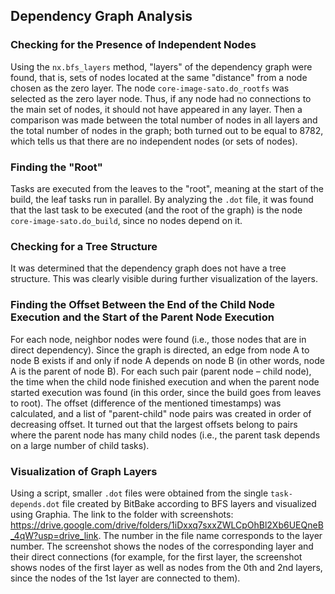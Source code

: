 ## Dependency Graph Analysis
### Checking for the Presence of Independent Nodes
Using the `nx.bfs_layers` method, "layers" of the dependency graph were found, that is, sets of nodes located at the same "distance" from a node chosen as the zero layer. The node `core-image-sato.do_rootfs` was selected as the zero layer node. Thus, if any node had no connections to the main set of nodes, it should not have appeared in any layer. Then a comparison was made between the total number of nodes in all layers and the total number of nodes in the graph; both turned out to be equal to 8782, which tells us that there are no independent nodes (or sets of nodes).

### Finding the "Root"
Tasks are executed from the leaves to the "root", meaning at the start of the build, the leaf tasks run in parallel. By analyzing the `.dot` file, it was found that the last task to be executed (and the root of the graph) is the node `core-image-sato.do_build`, since no nodes depend on it.

### Checking for a Tree Structure
It was determined that the dependency graph does not have a tree structure. This was clearly visible during further visualization of the layers.

### Finding the Offset Between the End of the Child Node Execution and the Start of the Parent Node Execution
For each node, neighbor nodes were found (i.e., those nodes that are in direct dependency). Since the graph is directed, an edge from node A to node B exists if and only if node A depends on node B (in other words, node A is the parent of node B). For each such pair (parent node – child node), the time when the child node finished execution and when the parent node started execution was found (in this order, since the build goes from leaves to root). The offset (difference of the mentioned timestamps) was calculated, and a list of "parent-child" node pairs was created in order of decreasing offset. It turned out that the largest offsets belong to pairs where the parent node has many child nodes (i.e., the parent task depends on a large number of child tasks).

### Visualization of Graph Layers
Using a script, smaller `.dot` files were obtained from the single `task-depends.dot` file created by BitBake according to BFS layers and visualized using Graphia. The link to the folder with screenshots: https://drive.google.com/drive/folders/1iDxxq7sxxZWLCpOhBl2Xb6UEQneB_4qW?usp=drive_link. The number in the file name corresponds to the layer number. The screenshot shows the nodes of the corresponding layer and their direct connections (for example, for the first layer, the screenshot shows nodes of the first layer as well as nodes from the 0th and 2nd layers, since the nodes of the 1st layer are connected to them).

